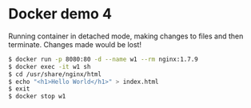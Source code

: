 # Docker demo 4

Running container in detached mode, making changes to files and then terminate.
Changes made would be lost!

```bash
$ docker run -p 8080:80 -d --name w1 --rm nginx:1.7.9
$ docker exec -it w1 sh
$ cd /usr/share/nginx/html
$ echo "<h1>Hello World</h1>" > index.html
$ exit
$ docker stop w1
```